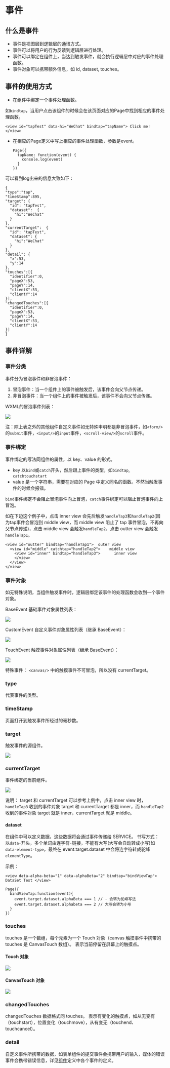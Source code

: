 # 事件

## 什么是事件

* 事件是视图层到逻辑层的通讯方式。
* 事件可以将用户的行为反馈到逻辑层进行处理。
* 事件可以绑定在组件上，当达到触发事件，就会执行逻辑层中对应的事件处理函数。
* 事件对象可以携带额外信息，如 id, dataset, touches。

## 事件的使用方式

* 在组件中绑定一个事件处理函数。

如`bindtap`，当用户点击该组件的时候会在该页面对应的Page中找到相应的事件处理函数。

```
<view id="tapTest" data-hi="WeChat" bindtap="tapName"> Click me! </view>
```

* 在相应的Page定义中写上相应的事件处理函数，参数是event。

    ```
    Page({
      tapName: function(event) {
        console.log(event)
      }
    })
    ```

可以看到log出来的信息大致如下：



```
{
"type":"tap",
"timeStamp":895,
"target": {
  "id": "tapTest",
  "dataset":  {
    "hi":"WeChat"
  }
},
"currentTarget":  {
  "id": "tapTest",
  "dataset": {
    "hi":"WeChat"
  }
},
"detail": {
  "x":53,
  "y":14
},
"touches":[{
  "identifier":0,
  "pageX":53,
  "pageY":14,
  "clientX":53,
  "clientY":14
}],
"changedTouches":[{
  "identifier":0,
  "pageX":53,
  "pageY":14,
  "clientX":53,
  "clientY":14
}]
}
```



## 事件详解

### 事件分类

事件分为冒泡事件和非冒泡事件：

1.  冒泡事件：当一个组件上的事件被触发后，该事件会向父节点传递。
2.  非冒泡事件：当一个组件上的事件被触发后，该事件不会向父节点传递。

WXML的冒泡事件列表：

![](http://images2015.cnblogs.com/blog/602490/201611/602490-20161110155956467-1368709795.png)

注：除上表之外的其他组件自定义事件如无特殊申明都是非冒泡事件，如`<form/>`的`submit`事件，`<input/>`的`input`事件，`<scroll-view/>`的`scroll`事件。

### 事件绑定

事件绑定的写法同组件的属性，以 key、value 的形式。

* key 以`bind`或`catch`开头，然后跟上事件的类型，如`bindtap`, `catchtouchstart`
* value 是一个字符串，需要在对应的 Page 中定义同名的函数。不然当触发事件的时候会报错。

`bind`事件绑定不会阻止冒泡事件向上冒泡，`catch`事件绑定可以阻止冒泡事件向上冒泡。

如在下边这个例子中，点击 inner view 会先后触发`handleTap3`和`handleTap2`(因为tap事件会冒泡到 middle view，而 middle view 阻止了 tap 事件冒泡，不再向父节点传递)，点击 middle view 会触发`handleTap2`，点击 outter view 会触发`handleTap1`。



```
<view id="outter" bindtap="handleTap1">  outer view
  <view id="middle" catchtap="handleTap2">    middle view
    <view id="inner" bindtap="handleTap3">      inner view
    </view>
  </view>
</view>
```



### 事件对象

如无特殊说明，当组件触发事件时，逻辑层绑定该事件的处理函数会收到一个事件对象。

BaseEvent 基础事件对象属性列表：

![](http://images2015.cnblogs.com/blog/602490/201611/602490-20161110160149139-19120849.png)

CustomEvent 自定义事件对象属性列表（继承 BaseEvent）：

![](http://images2015.cnblogs.com/blog/602490/201611/602490-20161110160207358-1165617813.png)

TouchEvent 触摸事件对象属性列表（继承 BaseEvent）：

![](http://images2015.cnblogs.com/blog/602490/201611/602490-20161110160220327-535288855.png)

特殊事件： `<canvas/>` 中的触摸事件不可冒泡，所以没有 currentTarget。

### type

代表事件的类型。

### timeStamp

页面打开到触发事件所经过的毫秒数。

### target

触发事件的源组件。

![](http://images2015.cnblogs.com/blog/602490/201611/602490-20161110160241702-189155270.png)

### currentTarget

事件绑定的当前组件。

![](http://images2015.cnblogs.com/blog/602490/201611/602490-20161110160255749-277396154.png)

说明： target 和 currentTarget 可以参考上例中，点击 inner view 时，`handleTap3` 收到的事件对象 target 和 currentTarget 都是 inner，而 `handleTap2` 收到的事件对象 target 就是 inner，currentTarget 就是 middle。

#### dataset

在组件中可以定义数据，这些数据将会通过事件传递给 SERVICE。 书写方式： 以`data-`开头，多个单词由连字符`-`链接，不能有大写(大写会自动转成小写)如`data-element-type`，最终在 event.target.dataset 中会将连字符转成驼峰`elementType`。

示例：

```
<view data-alpha-beta="1" data-alphaBeta="2" bindtap="bindViewTap"> DataSet Test </view>
```

```
Page({
  bindViewTap:function(event){
    event.target.dataset.alphaBeta === 1 // - 会转为驼峰写法
    event.target.dataset.alphabeta === 2 // 大写会转为小写
  }
})
```

### touches

touches 是一个数组，每个元素为一个 Touch 对象（canvas 触摸事件中携带的 touches 是 CanvasTouch 数组）。 表示当前停留在屏幕上的触摸点。

#### Touch 对象

![](http://images2015.cnblogs.com/blog/602490/201611/602490-20161110160339936-1502914178.png)

#### CanvasTouch 对象

![](http://images2015.cnblogs.com/blog/602490/201611/602490-20161110160420655-87726361.png)

### changedTouches

changedTouches 数据格式同 touches。 表示有变化的触摸点，如从无变有（touchstart），位置变化（touchmove），从有变无（touchend、touchcancel）。

### detail

自定义事件所携带的数据，如表单组件的提交事件会携带用户的输入，媒体的错误事件会携带错误信息，详见[组件](https://mp.weixin.qq.com/debug/wxadoc/dev/framework/view/wxml/wxml/wxml-component.md?t=20161107)定义中各个事件的定义。